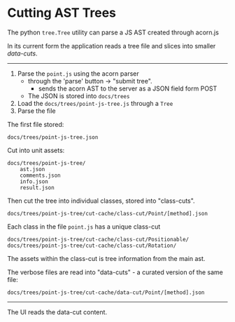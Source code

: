 # Cutting AST Trees

The python `tree.Tree` utility can parse a JS AST created through acorn.js

In its current form the application reads a tree file and slices into smaller _data-cuts_.


---

1. Parse the `point.js` using the acorn parser
    + through the 'parse' button -> "submit tree".
        + sends the acorn AST to the server as a JSON field form POST
    + The JSON is stored into `docs/trees`
2. Load the `docs/trees/point-js-tree.js` through a `Tree`
3. Parse the file

The first file stored:

    docs/trees/point-js-tree.json

Cut into unit assets:

    docs/trees/point-js-tree/
        ast.json
        comments.json
        info.json
        result.json

Then cut the tree into individual classes, stored into "class-cuts".

    docs/trees/point-js-tree/cut-cache/class-cut/Point/[method].json

Each class in the file `point.js` has a unique class-cut

    docs/trees/point-js-tree/cut-cache/class-cut/Positionable/
    docs/trees/point-js-tree/cut-cache/class-cut/Rotation/

The assets within the class-cut is tree information from the main ast.

The verbose files are read into "data-cuts" - a curated version of the same file:

    docs/trees/point-js-tree/cut-cache/data-cut/Point/[method].json

---

The UI reads the data-cut content.